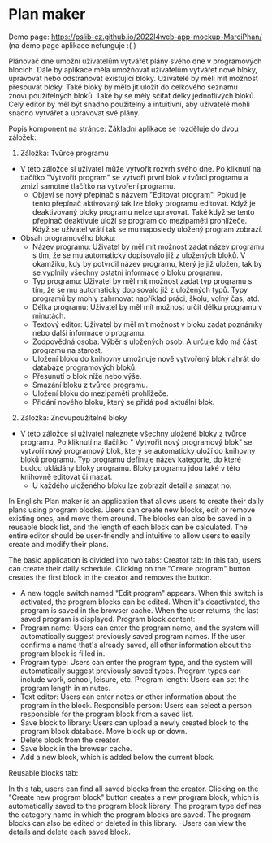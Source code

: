 # Plan maker
Demo page: https://pslib-cz.github.io/2022l4web-app-mockup-MarciPhan/
(na demo page aplikace nefunguje :( )

Plánovač dne umožní uživatelům vytvářet plány svého dne v programových blocích. 
Dále by aplikace měla umožňovat uživatelům vytvářet nové bloky, upravovat nebo odstraňovat existující bloky. Uživatelé by měli mít možnost přesouvat bloky. Také bloky by mělo jít uložit do celkového seznamu znovupoužitelných bloků. Také by se měly sčítat délky jednotlivých bloků. Celý editor by měl být snadno použitelný a intuitivní, aby uživatelé mohli snadno vytvářet a upravovat své plány.

Popis komponent na stránce:
Základní aplikace se rozděluje do dvou záložek:
1. Záložka: Tvůrce programu
- V této záložce si uživatel může vytvořit rozvrh svého dne. Po kliknutí na tlačítko "Vytvořit program" se vytvoří první blok v tvůrci programu a zmizí samotné tlačítko na vytvoření programu.
    - Objeví se nový přepínač s názvem "Editovat program". Pokud je tento přepínač aktivovaný tak lze bloky programu editovat. Když je deaktivovaný bloky programu nelze upravovat. Také když se tento přepínač deaktivuje uloží se program do mezipaměti prohlížeče. Když se uživatel vrátí tak se mu naposledy uložený program zobrazí.
- Obsah programového bloku:
    - Název programu: Uživatel by měl mít možnost zadat název programu s tím, že se mu automaticky dopisovalo již z uložených bloků. V okamžiku, kdy by potvrdil název programu, který je již uložen, tak by se vyplnily všechny ostatní informace o bloku programu.
    - Typ programu: Uživatel by měl mít možnost zadat typ programu s tím, že se mu automaticky dopisovalo již z uložených typů. Typy programů by mohly zahrnovat například práci, školu, volný čas, atd.
    - Délka programu: Uživatel by měl mít možnost určit délku programu v minutách.
    - Textový editor: Uživatel by měl mít možnost v bloku zadat poznámky nebo další informace o programu.
    - Zodpovědná osoba: Výběr s uložených osob. A určuje kdo má část programu na starost.
    - Uložení bloku do knihovny umožnuje nově vytvořený blok nahrát do databáze programových bloků.
    - Přesunutí o blok níže nebo výše.
    - Smazání bloku z tvůrce programu.
    - Uložení bloku do mezipaměti prohlížeče.
    - Přidání nového bloku, který se přidá pod aktuální blok.
2. Záložka: Znovupoužitelné bloky
- V této záložce si uživatel naleznete všechny uložené bloky z tvůrce programu. Po kliknutí na tlačítko " Vytvořit nový programový blok" se vytvoří nový programový blok, který se automaticky uloží do knihovny bloků programu. Typ programu definuje název kategorie, do které budou ukládány bloky programu. Bloky programu jdou také v této knihovně editovat či mazat.
    - U každého uloženého bloku lze zobrazit detail a smazat ho.

In English:
Plan maker is an application that allows users to create their daily plans using program blocks. Users can create new blocks, edit or remove existing ones, and move them around. The blocks can also be saved in a reusable block list, and the length of each block can be calculated. The entire editor should be user-friendly and intuitive to allow users to easily create and modify their plans.

The basic application is divided into two tabs:
Creator tab:
In this tab, users can create their daily schedule. Clicking on the "Create program" button creates the first block in the creator and removes the button.
- A new toggle switch named "Edit program" appears. When this switch is activated, the program blocks can be edited. When it's deactivated, the program is saved in the browser cache. When the user returns, the last saved program is displayed.
Program block content:
 - Program name: Users can enter the program name, and the system will automatically suggest previously saved program names. If the user confirms a name that's already saved, all other information about the program block is filled in.
- Program type: Users can enter the program type, and the system will automatically suggest previously saved types. Program types can include work, school, leisure, etc.
Program length: Users can set the program length in minutes.
- Text editor: Users can enter notes or other information about the program in the block.
Responsible person: Users can select a person responsible for the program block from a saved list.
- Save block to library: Users can upload a newly created block to the program block database.
Move block up or down.
- Delete block from the creator.
- Save block in the browser cache.
- Add a new block, which is added below the current block.

Reusable blocks tab:

In this tab, users can find all saved blocks from the creator. Clicking on the "Create new program block" button creates a new program block, which is automatically saved to the program block library. The program type defines the category name in which the program blocks are saved. The program blocks can also be edited or deleted in this library.
-Users can view the details and delete each saved block.
